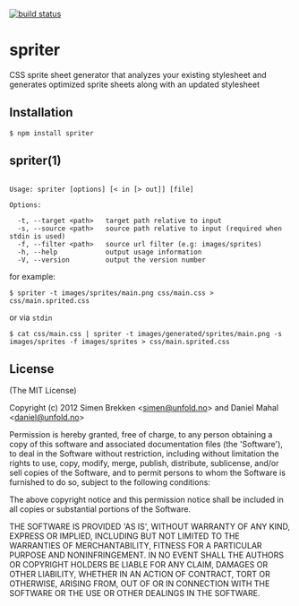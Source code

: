 [![build status](https://secure.travis-ci.org/unfold/spriter.png)](http://travis-ci.org/unfold/spriter)

# spriter

  CSS sprite sheet generator that analyzes your existing stylesheet and generates optimized sprite sheets along with an updated stylesheet

## Installation

    $ npm install spriter

## spriter(1)

```

Usage: spriter [options] [< in [> out]] [file]

Options:

  -t, --target <path>   target path relative to input
  -s, --source <path>   source path relative to input (required when stdin is used)
  -f, --filter <path>   source url filter (e.g: images/sprites)
  -h, --help            output usage information
  -V, --version         output the version number

```

for example:

```
$ spriter -t images/sprites/main.png css/main.css > css/main.sprited.css
```

or via `stdin`

```
$ cat css/main.css | spriter -t images/generated/sprites/main.png -s images/sprites -f images/sprites > css/main.sprited.css
```

## License

(The MIT License)

Copyright (c) 2012 Simen Brekken &lt;simen@unfold.no&gt; and Daniel Mahal &lt;daniel@unfold.no&gt;

Permission is hereby granted, free of charge, to any person obtaining
a copy of this software and associated documentation files (the
'Software'), to deal in the Software without restriction, including
without limitation the rights to use, copy, modify, merge, publish,
distribute, sublicense, and/or sell copies of the Software, and to
permit persons to whom the Software is furnished to do so, subject to
the following conditions:

The above copyright notice and this permission notice shall be
included in all copies or substantial portions of the Software.

THE SOFTWARE IS PROVIDED 'AS IS', WITHOUT WARRANTY OF ANY KIND,
EXPRESS OR IMPLIED, INCLUDING BUT NOT LIMITED TO THE WARRANTIES OF
MERCHANTABILITY, FITNESS FOR A PARTICULAR PURPOSE AND NONINFRINGEMENT.
IN NO EVENT SHALL THE AUTHORS OR COPYRIGHT HOLDERS BE LIABLE FOR ANY
CLAIM, DAMAGES OR OTHER LIABILITY, WHETHER IN AN ACTION OF CONTRACT,
TORT OR OTHERWISE, ARISING FROM, OUT OF OR IN CONNECTION WITH THE
SOFTWARE OR THE USE OR OTHER DEALINGS IN THE SOFTWARE.
